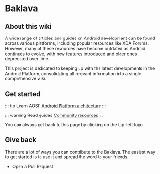 # Baklava
## About this wiki
A wide range of articles and guides on Android development can be found across various platforms, including popular resources like XDA Forums. However, many of these resources have become outdated as Android continues to evolve, with new features introduced and older ones deprecated over time.

This project is dedicated to keeping up with the latest developments in the Android Platform, consolidating all relevant information into a single comprehensive wiki.

## Get started
::: tip Learn AOSP
[Android Platform architecture](architecture/index.md)
:::

::: warning Read guides
[Community resources](community/index.md)
:::

You can always get back to this page by clicking on the top-left logo

## Give back
There are a lot of ways you can contribute to the Baklava. The easiest way to get started is to use it and spread the word to your friends.
- Open a Pull Request
